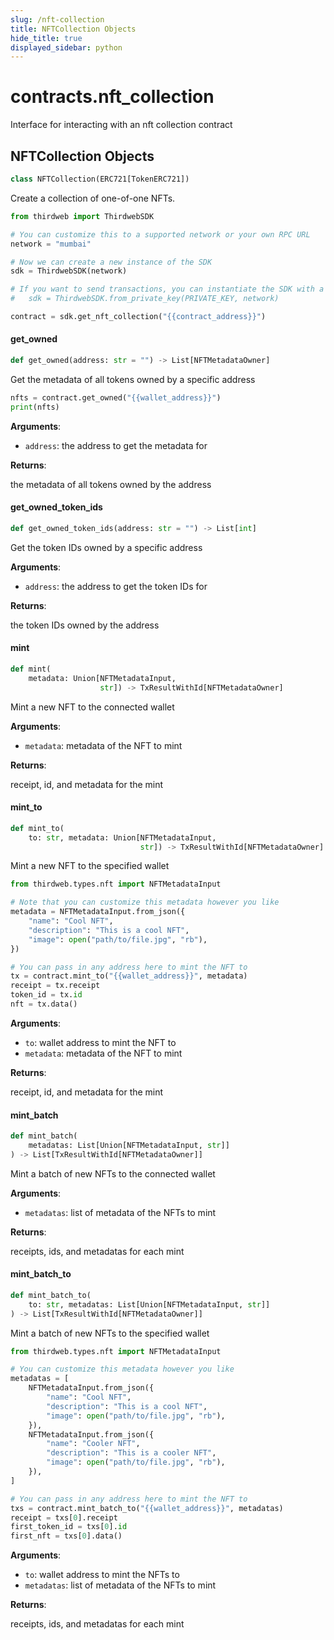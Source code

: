 ```yaml
---
slug: /nft-collection
title: NFTCollection Objects
hide_title: true
displayed_sidebar: python
---
```


<a id="contracts.nft_collection"></a>

# contracts.nft_collection

Interface for interacting with an nft collection contract

<a id="contracts.nft_collection.NFTCollection"></a>

## NFTCollection Objects

```python
class NFTCollection(ERC721[TokenERC721])
```

Create a collection of one-of-one NFTs.

```python
from thirdweb import ThirdwebSDK

# You can customize this to a supported network or your own RPC URL
network = "mumbai"

# Now we can create a new instance of the SDK
sdk = ThirdwebSDK(network)

# If you want to send transactions, you can instantiate the SDK with a private key instead:
#   sdk = ThirdwebSDK.from_private_key(PRIVATE_KEY, network)

contract = sdk.get_nft_collection("{{contract_address}}")
```

<a id="contracts.nft_collection.NFTCollection.get_owned"></a>

#### get_owned

```python
def get_owned(address: str = "") -> List[NFTMetadataOwner]
```

Get the metadata of all tokens owned by a specific address

```python
nfts = contract.get_owned("{{wallet_address}}")
print(nfts)
```

**Arguments**:

- `address`: the address to get the metadata for

**Returns**:

the metadata of all tokens owned by the address

<a id="contracts.nft_collection.NFTCollection.get_owned_token_ids"></a>

#### get_owned_token_ids

```python
def get_owned_token_ids(address: str = "") -> List[int]
```

Get the token IDs owned by a specific address

**Arguments**:

- `address`: the address to get the token IDs for

**Returns**:

the token IDs owned by the address

<a id="contracts.nft_collection.NFTCollection.mint"></a>

#### mint

```python
def mint(
    metadata: Union[NFTMetadataInput,
                    str]) -> TxResultWithId[NFTMetadataOwner]
```

Mint a new NFT to the connected wallet

**Arguments**:

- `metadata`: metadata of the NFT to mint

**Returns**:

receipt, id, and metadata for the mint

<a id="contracts.nft_collection.NFTCollection.mint_to"></a>

#### mint_to

```python
def mint_to(
    to: str, metadata: Union[NFTMetadataInput,
                             str]) -> TxResultWithId[NFTMetadataOwner]
```

Mint a new NFT to the specified wallet

```python
from thirdweb.types.nft import NFTMetadataInput

# Note that you can customize this metadata however you like
metadata = NFTMetadataInput.from_json({
    "name": "Cool NFT",
    "description": "This is a cool NFT",
    "image": open("path/to/file.jpg", "rb"),
})

# You can pass in any address here to mint the NFT to
tx = contract.mint_to("{{wallet_address}}", metadata)
receipt = tx.receipt
token_id = tx.id
nft = tx.data()
```

**Arguments**:

- `to`: wallet address to mint the NFT to
- `metadata`: metadata of the NFT to mint

**Returns**:

receipt, id, and metadata for the mint

<a id="contracts.nft_collection.NFTCollection.mint_batch"></a>

#### mint_batch

```python
def mint_batch(
    metadatas: List[Union[NFTMetadataInput, str]]
) -> List[TxResultWithId[NFTMetadataOwner]]
```

Mint a batch of new NFTs to the connected wallet

**Arguments**:

- `metadatas`: list of metadata of the NFTs to mint

**Returns**:

receipts, ids, and metadatas for each mint

<a id="contracts.nft_collection.NFTCollection.mint_batch_to"></a>

#### mint_batch_to

```python
def mint_batch_to(
    to: str, metadatas: List[Union[NFTMetadataInput, str]]
) -> List[TxResultWithId[NFTMetadataOwner]]
```

Mint a batch of new NFTs to the specified wallet

```python
from thirdweb.types.nft import NFTMetadataInput

# You can customize this metadata however you like
metadatas = [
    NFTMetadataInput.from_json({
        "name": "Cool NFT",
        "description": "This is a cool NFT",
        "image": open("path/to/file.jpg", "rb"),
    }),
    NFTMetadataInput.from_json({
        "name": "Cooler NFT",
        "description": "This is a cooler NFT",
        "image": open("path/to/file.jpg", "rb"),
    }),
]

# You can pass in any address here to mint the NFT to
txs = contract.mint_batch_to("{{wallet_address}}", metadatas)
receipt = txs[0].receipt
first_token_id = txs[0].id
first_nft = txs[0].data()
```

**Arguments**:

- `to`: wallet address to mint the NFTs to
- `metadatas`: list of metadata of the NFTs to mint

**Returns**:

receipts, ids, and metadatas for each mint
